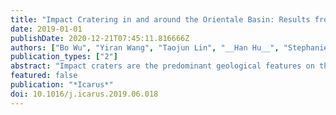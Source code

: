 ```yaml
---
title: "Impact Cratering in and around the Orientale Basin: Results from Recent High-Resolution Remote Sensing Datasets"
date: 2019-01-01
publishDate: 2020-12-21T07:45:11.816666Z
authors: ["Bo Wu", "Yiran Wang", "Taojun Lin", "__Han Hu__", "Stephanie Werner"]
publication_types: ["2"]
abstract: "Impact craters are the predominant geological features on the lunar surface. Data about the craters are crucial for inferring information about surface age, the generation processes of the geological units, and the sequences of geological events. The higher-resolution remote sensing datasets collected by recent lunar missions enable the investigation of impact craters of smaller size and provide more accurate information. This paper presents an investigation of the distribution and population characteristics of impact craters in and around the Orientale Basin based on high-resolution datasets. First, an update to the crater catalogue for the Orientale Basin and its surrounding area is provided, including craters as small as 1 km in diameter. Based on the updated crater catalogue, the crater densities and depth-to-diameter ratios in and around the Orientale Basin are investigated. The inclusion of small craters enables a crater density map with higher resolution, revealing a significantly higher crater density of the study area. Also, the surface age of Orientale Basin is estimated from the size– frequency distribution (SFD) using the new crater catalogue, showing an age of 3.75 Ga using the production function of Neukum et al. (2001), which is in good agreement with previous studies. Finally, distribution patterns of secondary craters around the Orientale Basin are investigated, indicating the Orientale Basin may be caused by an oblique impact with a downrange direction of about 235°– 260° and an offset strength towards the direction of about 305°– 350°."
featured: false
publication: "*Icarus*"
doi: 10.1016/j.icarus.2019.06.018
---
```


